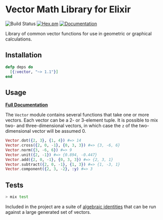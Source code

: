 # Vector Math Library for Elixir

![Build Status](https://github.com/pkinney/vector_ex/actions/workflows/ci.yaml/badge.svg)
[![Hex.pm](https://img.shields.io/hexpm/v/vector.svg)](https://hex.pm/packages/vector)
[![Documentation](https://img.shields.io/badge/documentation-gray)](https://hexdocs.pm/vector)

Library of common vector functions for use in geometric or graphical calculations.

## Installation

```elixir
defp deps do
  [{:vector, "~> 1.1"}]
end
```

## Usage

**[Full Documentation](https://hexdocs.pm/vector/Vector.html)**

The `Vector` module contains several functions that take one or more vectors.
Each vector can be a 2- or 3-element tuple.  It is possible to mix two- and
three-dimensional vectors, in which case the `z` of the two-dimensional vector
will be assumed 0.

```elixir
Vector.dot({2, 3}, {1, 4}) #=> 14
Vector.cross({2, 0, -1}, {0, 3, 3}) #=> {3, -6, 6}
Vector.norm({3, -6, 6}) #=> 9
Vector.unit({2, -1}) #=> {0.894, -0.447}
Vector.add({2, 0, -1}, {0, 3, 3}) #=> {2, 3, 1}
Vector.subtract({2, 0, -1}, {1, 3}) #=> {1, -3, 1}
Vector.component({2, 3, -2}, :y) #=> 3
```

## Tests

```bash
> mix test
```

Included in the project are a suite of
[algebraic identities](https://en.wikipedia.org/wiki/Vector_algebra_relations#Addition_and_multiplication_of_vectors)
that can be run against a large generated set of vectors.
